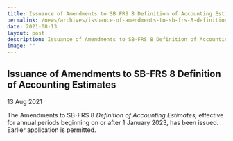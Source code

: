 ```yaml
---
title: Issuance of Amendments to SB FRS 8 Definition of Accounting Estimates
permalink: /news/archives/issuance-of-amendments-to-sb-frs-8-definition-of-accounting-estimates/
date: 2021-08-13
layout: post
description: Issuance of Amendments to SB-FRS 8 Definition of Accounting Estimates
image: ""
---
```

Issuance of Amendments to SB-FRS 8 Definition of Accounting Estimates
---------------------------------------------------------------------

13 Aug 2021

The Amendments to SB-FRS 8 _Definition of Accounting Estimates,_ effective for annual periods beginning on or after 1 January 2023, has been issued. Earlier application is permitted.